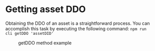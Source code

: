 # Getting asset DDO

Obtaining the DDO of an asset is a straightforward process. You can accomplish this task by executing the following command: <code>npm run cli getDDO 'assetDID'</code>

<figure><img src="https://files.gitbook.com/v0/b/gitbook-x-prod.appspot.com/o/spaces%2FzQlpIJEeu8x5yl0OLuXn%2Fuploads%2Fh3AQakJYiL7sDUEvfxhA%2FScreenshot%202023-09-28%20at%2001.06.55.png?alt=media&token=7c6c527a-b0cc-4517-8ec3-48cf27782261" alt=""><figcaption>getDDO method example</figcaption></figure>
